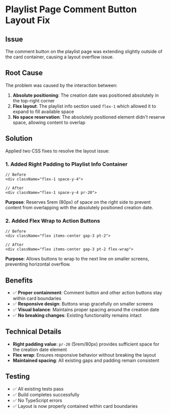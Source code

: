 # Playlist Page Comment Button Layout Fix

## Issue
The comment button on the playlist page was extending slightly outside of the card container, causing a layout overflow issue.

## Root Cause
The problem was caused by the interaction between:
1. **Absolute positioning**: The creation date was positioned absolutely in the top-right corner
2. **Flex layout**: The playlist info section used `flex-1` which allowed it to expand to fill available space
3. **No space reservation**: The absolutely positioned element didn't reserve space, allowing content to overlap

## Solution
Applied two CSS fixes to resolve the layout issue:

### 1. Added Right Padding to Playlist Info Container
```tsx
// Before
<div className="flex-1 space-y-4">

// After  
<div className="flex-1 space-y-4 pr-20">
```

**Purpose**: Reserves 5rem (80px) of space on the right side to prevent content from overlapping with the absolutely positioned creation date.

### 2. Added Flex Wrap to Action Buttons
```tsx
// Before
<div className="flex items-center gap-3 pt-2">

// After
<div className="flex items-center gap-3 pt-2 flex-wrap">
```

**Purpose**: Allows buttons to wrap to the next line on smaller screens, preventing horizontal overflow.

## Benefits
- ✅ **Proper containment**: Comment button and other action buttons stay within card boundaries
- ✅ **Responsive design**: Buttons wrap gracefully on smaller screens
- ✅ **Visual balance**: Maintains proper spacing around the creation date
- ✅ **No breaking changes**: Existing functionality remains intact

## Technical Details
- **Right padding value**: `pr-20` (5rem/80px) provides sufficient space for the creation date element
- **Flex wrap**: Ensures responsive behavior without breaking the layout
- **Maintained spacing**: All existing gaps and padding remain consistent

## Testing
- ✅ All existing tests pass
- ✅ Build completes successfully
- ✅ No TypeScript errors
- ✅ Layout is now properly contained within card boundaries
